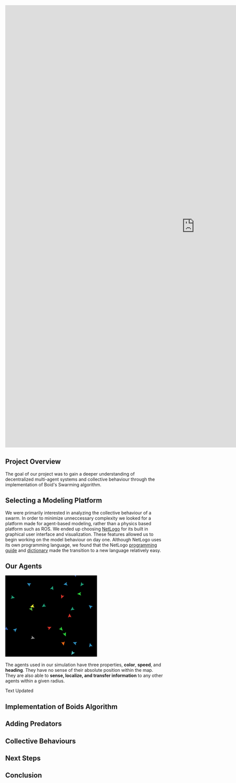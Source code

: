 <iframe id="NetlogoModel" width="1200" height="1400" src="https://sandermiller.github.io/CompRobo2020Swarms/boidsFlocking.html" frameborder="0"></iframe>

## Project Overview
The goal of our project was to gain a deeper understanding of decentralized multi-agent systems and collective behaviour through the implementation 
of Boid's Swarming algorithm. 

## Selecting a Modeling Platform
We were primarily interested in analyzing the collective behaviour of a swarm. In order to minimize unneccessary complexity we looked for a platform made for agent-based modeling, rather than a physics based platform such as ROS. We ended up choosing [NetLogo](https://ccl.northwestern.edu/netlogo/) for its built in graphical user interface and visualization. These features allowed us to begin working on the model behaviour on day one. Although NetLogo uses its own programming language, we found that the NetLogo [programming guide](https://ccl.northwestern.edu/netlogo/5.3.0/programming.html) and [dictionary](http://ccl.northwestern.edu/netlogo/docs/index2.html) made the transition to a new language relatively easy.

## Our Agents


![Many Agents](Images/MultipleAgents.png)

The agents used in our simulation have three properties, **color**, **speed**, and **heading**. They have no sense of their absolute position within the map.
They are also able to **sense, localize, and transfer information** to any other agents within a given radius.


Text Updated




## Implementation of Boids Algorithm

## Adding Predators

## Collective Behaviours

## Next Steps

## Conclusion

